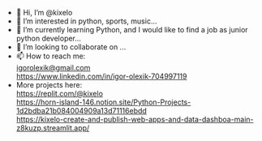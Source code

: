 - 👋 Hi, I’m @kixelo
- 👀 I’m interested in python, sports, music...
- 🌱 I’m currently learning Python, and I would like to find a job as junior python developer...
- 💞️ I’m looking to collaborate on ...
- 📫 How to reach me: <br>
 igorolexik@gmail.com <br>
 https://www.linkedin.com/in/igor-olexik-704997119 <br>
 - More projects here: <br>
 https://replit.com/@kixelo <br>
 https://horn-island-146.notion.site/Python-Projects-1d2bdba21b084004909a13d71116ebdd <br>
 https://kixelo-create-and-publish-web-apps-and-data-dashboa-main-z8kuzp.streamlit.app/ <br>

<!---
kixelo/kixelo is a ✨ special ✨ repository because its `README.md` (this file) appears on your GitHub profile.
You can click the Preview link to take a look at your changes.
--->
